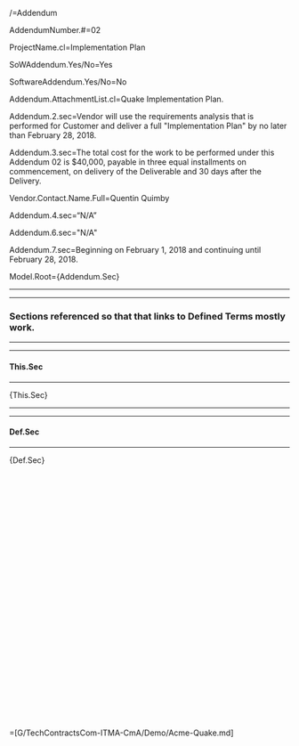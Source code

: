 /=Addendum

AddendumNumber.#=<span class="param">02</span>

ProjectName.cl=<span class="param">Implementation Plan</span>

SoWAddendum.Yes/No=<span class="param">Yes</span>

SoftwareAddendum.Yes/No=<span class="param">No</span>

Addendum.AttachmentList.cl=<span class="param">Quake Implementation Plan.</span>

Addendum.2.sec=<span class="param">Vendor will use the requirements analysis that is performed for Customer and deliver a full "Implementation Plan" by no later than February 28, 2018.</span>

Addendum.3.sec=<span class="param">The total cost for the work to be performed under this Addendum 02 is $40,000, payable in three equal installments on commencement, on delivery of the Deliverable and 30 days after the Delivery.</span>

Vendor.Contact.Name.Full=<span class="param">Quentin Quimby</span>

Addendum.4.sec=<span class="param">“N/A” </span>

Addendum.6.sec=<span class="param">"N/A"</span>

Addendum.7.sec=<span class="param">Beginning on February 1, 2018 and continuing until February 28, 2018.</span>

Model.Root={Addendum.Sec}<hr><hr><h3>Sections referenced so that that links to Defined Terms mostly work.</h3><hr><hr><h4>This.Sec</h4><hr>{This.Sec}<hr><hr><h4>Def.Sec</h4><hr>{Def.Sec}<br><br><br><br><br><br><br><br><br><br><br><br><br><br><br><br><br><br><br><br><br><br><br><br><br><br><br><br>

=[G/TechContractsCom-ITMA-CmA/Demo/Acme-Quake.md]